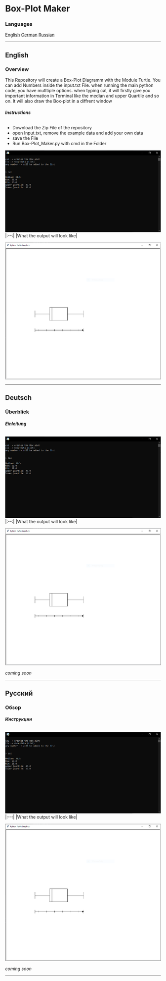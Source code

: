 # Box-Plot Maker

### **Languages**

[English](#English) [German](#Deutsch) [Russian](#Русский)

---

## **English**

### **Overview**

This Repository will create a Box-Plot Diagramm with the Module Turtle.
You can add Numbers inside the input.txt File.
when running the main python code, you have mutltiple options.
when typing cal, it will firstly give you important information in Terminal like the median
and upper Quartile and so on. It will also draw the Box-plot in a diffrent window

###### **Instructions**

- Download the Zip File of the repository
- open Input.txt, remove the example data and add your own data
- save the File
- Run Box-Plot_Maker.py with cmd in the Folder 

![Terminal](Pictures/terminal.png)
|:--:|
|What the output will look like|

![Diagram](Pictures/window.png)

---

## **Deutsch**

### **Überblick**

###### **Einleitung**

![Terminal](Pictures/terminal.png)
|:--:|
|What the output will look like|

![Diagram](Pictures/window.png)

*coming soon*

---

## **Русский**

### **Обзор**

###### **Инструкции**

![Terminal](Pictures/terminal.png)
|:--:|
|What the output will look like|

![Diagram](Pictures/window.png)

*coming soon*

---
